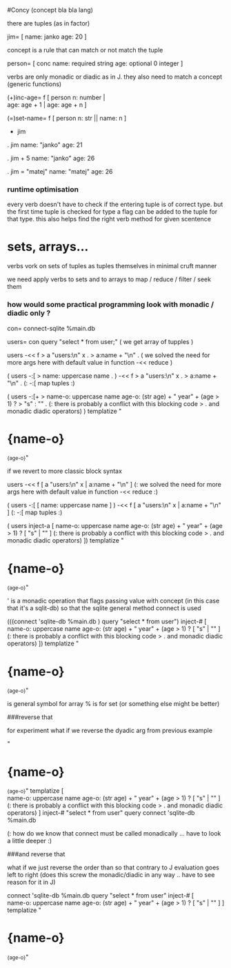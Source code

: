 #Concy (concept bla bla lang)

there are tuples (as in factor)

jim= [ name: janko age: 20 ]


concept is a rule that can match or not match the tuple

person= [ conc name: required string age: optional 0 integer ]


verbs are only monadic or diadic as in J. they also need to match a concept (generic functions)

(+)inc-age= f [  person n: number |  
	age: age + 1
  |
	age: age + n
]

(=)set-name= f [ person n: str ||
	name: n
]


+ jim

. jim
name: "janko" age: 21

. jim + 5
name: "janko" age: 26

. jim = "matej"
name: "matej" age: 26


### runtime optimisation

every verb doesn't have to check if the entering tuple is of correct type. but the first time tuple is checked for type a flag can be 
added to the tuple for that type. this also helps find the right verb method for given scentence

# sets, arrays...

verbs vork on sets of tuples as tuples themselves in minimal cruft manner

we need apply verbs to sets and to arrays to map / reduce / filter / seek them


### how would some practical programming look with monadic / diadic only ?

con= connect-sqlite %main.db

users= con query "select * from user;"  ( we get array of tupples )

users -<< f > a "users:\n" x . > a:name + "\n" . ( we solved the need for more args here with default value in function  -<< reduce )

( users -:[ > name: uppercase name . ) -<< f > a "users:\n" x . > a:name + "\n" .   (: -:[ map tuples :)


( users -:[+ > 
  name-o: uppercase name
  age-o: (str age) + " year" + (age > 1) ? > "s" : "" .  (: there is probably a conflict with this blocking code > . and monadic diadic operators)
) templatize "<h1>{name-o}</h1><small>{age-o}</small>"



if we revert to more classic block syntax


  users -<< f [ a "users:\n" x | a:name + "\n" ]                               (: we solved the need for more args here with default value in function  -<< reduce :)

  ( users -:[ [ name: uppercase name ] ) -<< f [ a "users:\n" x | a:name + "\n" ]                        (: -:[ map tuples :)



  ( users inject-a [
    name-o: uppercase name
    age-o: (str age) + " year" + (age > 1) ? [ "s" | "" ]                      (: there is probably a conflict with this blocking code > . and monadic diadic operators)
  ]) templatize "<h1>{name-o}</h1><small>{age-o}</small>"




' is a monadic operation that flags passing value with concept (in this case that it's a sqlit-db) so that the sqlite general method connect is used

  (((connect 'sqlite-db %main.db ) query "select * from user") inject-# [      
    name-o: uppercase name
    age-o: (str age) + " year" + (age > 1) ? [ "s" | "" ]                      (: there is probably a conflict with this blocking code > . and monadic diadic operators)
  ]) templatize "<h1>{name-o}</h1><small>{age-o}</small>"


is general symbol for array  % is for set (or something else might be better)


###reverse that

for experiment what if we reverse the dyadic arg from previous example


"<h1>{name-o}</h1><small>{age-o}</small>" templatize [      
  name-o: uppercase name
  age-o: (str age) + " year" + (age > 1) ? [ "s" | "" ]                      (: there is probably a conflict with this blocking code > . and monadic diadic operators)
] inject-# "select * from user" query connect 'sqlite-db %main.db

(: how do we know that connect must be called monadically ... have to look a little deeper :)



###and reverse that

what if we just reverse the order than so that contrary to J evaluation goes left to right (does this screw the monadic/diadic in any way .. have to see reason for it in J)

connect 'sqlite-db %main.db query "select * from user" inject-# [      
  name-o: uppercase name
  age-o: (str age) + " year" + (age > 1) ? [ "s" | "" ]
] templatize "<h1>{name-o}</h1><small>{age-o}</small>"



